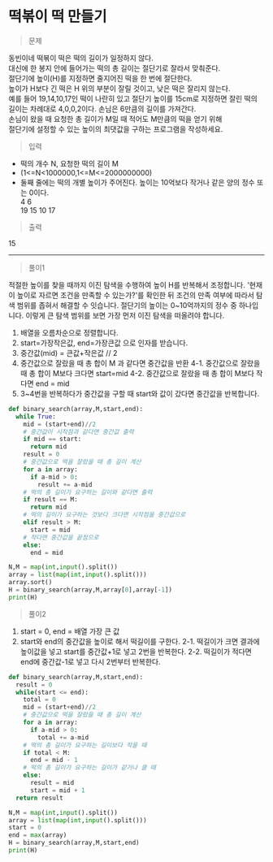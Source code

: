 # 떡볶이 떡 만들기
> 문제

동빈이네 떡볶이 떡은 떡의 길이가 일정하지 않다.\
대신에 한 봉지 안에 들어가는 떡의 총 길이는 절단기로 잘라서 맞춰준다.\
절단기에 높이(H)를 지정하면 줄지어진 떡을 한 번에 절단한다.\
높이가 H보다 긴 떡은 H 위의 부분이 잘릴 것이고, 낮은 떡은 잘리지 않는다.\
예를 들어 19,14,10,17인 떡이 나란히 있고 절단기 높이를 15cm로 지정하면 잘린 떡의 길이는 차례대로 4,0,0,2이다. 손님은 6만큼의 길이를 가져간다.\
손님이 왔을 때 요청한 총 길이가 M일 때 적어도 M만큼의 떡을 얻기 위해\
절단기에 설정할 수 있는 높이의 최댓값을 구하는 프로그램을 작성하세요.

> 입력
- 떡의 개수 N, 요청한 떡의 길이 M
- (1<=N<1000000,1<=M<=2000000000)
- 둘째 줄에는 떡의 개별 높이가 주어진다. 높이는 10억보다 작거나 같은 양의 정수 또는 0이다.\
4 6\
19 15 10 17

> 출력

15

---
> 풀이1

적절한 높이를 찾을 때까지 이진 탐색을 수행하여 높이 H를 반복해서 조정합니다.
'현재 이 높이로 자르면 조건을 만족할 수 있는가?'를 확인한 뒤 조건의 만족 여부에 따라서 탐색 범위를 좁혀서 해결할 수 잇습니다.
절단기의 높이는 0~10억까지의 정수 중 하나입니다.
이렇게 큰 탐색 범위를 보면 가장 먼저 이진 탐색을 떠올려야 합니다.

1. 배열을 오름차순으로 정렬합니다.
2. start=가장작은값, end=가장큰값 으로 인자를 받습니다.
3. 중간값(mid) = 큰값+작은값 // 2
4. 중간값으로 잘랐을 때 총 합이 M 과 같다면 중간값을 반환
4-1. 중간값으로 잘랐을 때 총 합이 M보다 크다면 start=mid
4-2. 중간값으로 잘랐을 때 총 합이 M보다 작다면
end = mid
5. 3~4번을 반복하다가 중간값을 구할 때 start와 값이 갔다면 중간값을 반복합니다.
```python
def binary_search(array,M,start,end):
  while True:
    mid = (start+end)//2
    # 중간값이 시작점과 같다면 중간값 출력
    if mid == start:
      return mid
    result = 0
    # 중간값으로 떡을 잘랐을 때 총 길이 계산
    for a in array:
      if a-mid > 0:
        result += a-mid
    # 떡의 총 길이가 요구하는 길이와 같다면 출력
    if result == M:
      return mid
    # 떡의 길이가 요구하는 것보다 크다면 시작점을 중간값으로
    elif result > M:
      start = mid
    # 작다면 중간값을 끝점으로
    else:
      end = mid

N,M = map(int,input().split())
array = list(map(int,input().split()))
array.sort()
H = binary_search(array,M,array[0],array[-1])
print(H)
```

> 풀이2
1. start = 0, end = 배열 가장 큰 값
2. start와 end의 중간값을 높이로 해서 떡길이를 구한다.
2-1. 떡길이가 크면 결과에 높이값을 넣고 start를 중간값+1로 넣고 2번을 반복한다.
2-2. 떡길이가 적다면 end에 중간값-1로 넣고 다시 2번부터 반복한다.
```python
def binary_search(array,M,start,end):
  result = 0
  while(start <= end):
    total = 0
    mid = (start+end)//2
    # 중간값으로 떡을 잘랐을 때 총 길이 계산
    for a in array:
      if a-mid > 0:
        total += a-mid
    # 떡의 총 길이가 요구하는 길이보다 작을 때
    if total < M:
      end = mid - 1
    # 떡의 총 길이가 요구하는 길이가 같거나 클 때
    else:
      result = mid
      start = mid + 1
  return result

N,M = map(int,input().split())
array = list(map(int,input().split()))
start = 0
end = max(array)
H = binary_search(array,M,start,end)
print(H)
```